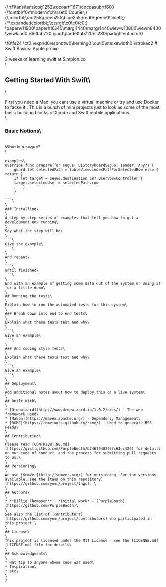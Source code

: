 {\rtf1\ansi\ansicpg1252\cocoartf1671\cocoasubrtf600
{\fonttbl\f0\fmodern\fcharset0 Courier;}
{\colortbl;\red255\green255\blue255;\red0\green0\blue0;}
{\*\expandedcolortbl;;\cssrgb\c0\c0\c0;}
\paperw11900\paperh16840\margl1440\margr1440\vieww10800\viewh8400\viewkind0
\deftab720
\pard\pardeftab720\sl280\partightenfactor0

\f0\fs24 \cf2 \expnd0\expndtw0\kerning0
\outl0\strokewidth0 \strokec2 # Swift Basics: Apple promo \
\
3 weeks of learning swift at Simplon.co\
\
## Getting Started With Swift\
\

First you need a Mac. you cant use a virtual machine or try and use Docker to facke it . This is a bunch of mini projects just to look as some of the most basic building blocks of Xcode and Swift mobile applications.\
\
### Basic Notions\
\
What is a segue?\
\
```\
examples\
override func prepare(for segue: UIStoryboardSegue, sender: Any?) {
    guard let selectedPath = tableView.indexPathForSelectedRow else { return }
    if let target = segue.destination as? UserViewController {
    target.selectedUser = selectedPath.row
        }
    }

```\
\
### Installing\
\
A step by step series of examples that tell you how to get a development env running\
\
Say what the step will be\
\
```\
Give the example\
```\
\
And repeat\
\
```\
until finished\
```\
\
End with an example of getting some data out of the system or using it for a little demo\
\
## Running the tests\
\
Explain how to run the automated tests for this system\
\
### Break down into end to end tests\
\
Explain what these tests test and why\
\
```\
Give an example\
```\
\
### And coding style tests\
\
Explain what these tests test and why\
\
```\
Give an example\
```\
\
## Deployment\
\
Add additional notes about how to deploy this on a live system\
\
## Built With\
\
* [Dropwizard](http://www.dropwizard.io/1.0.2/docs/) - The web framework used\
* [Maven](https://maven.apache.org/) - Dependency Management\
* [ROME](https://rometools.github.io/rome/) - Used to generate RSS Feeds\
\
## Contributing\
\
Please read [CONTRIBUTING.md](https://gist.github.com/PurpleBooth/b24679402957c63ec426) for details on our code of conduct, and the process for submitting pull requests to us.\
\
## Versioning\
\
We use [SemVer](http://semver.org/) for versioning. For the versions available, see the [tags on this repository](https://github.com/your/project/tags). \
\
## Authors\
\
* **Billie Thompson** - *Initial work* - [PurpleBooth](https://github.com/PurpleBooth)\
\
See also the list of [contributors](https://github.com/your/project/contributors) who participated in this project.\
\
## License\
\
This project is licensed under the MIT License - see the [LICENSE.md](LICENSE.md) file for details\
\
## Acknowledgments\
\
* Hat tip to anyone whose code was used\
* Inspiration\
* etc\
\
}
